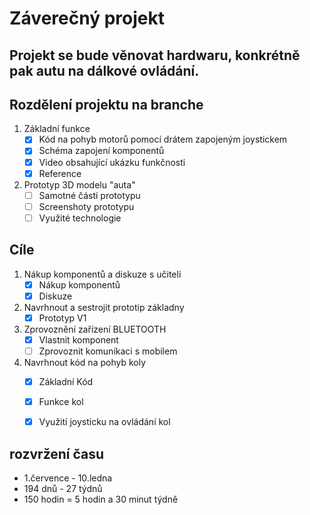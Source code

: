 # Záverečný projekt

## Projekt se bude věnovat hardwaru, konkrétně pak autu na dálkové ovládání.

## Rozdělení projektu na branche

1. Základní funkce
   - [x] Kód na pohyb motorů pomocí drátem zapojeným joystickem
   - [x] Schéma zapojení komponentů
   - [x] Video obsahující ukázku funkčnosti
   - [x] Reference
   
2. Prototyp 3D modelu "auta"
   - [ ] Samotné části prototypu
   - [ ] Screenshoty prototypu
   - [ ] Využité technologie

## Cíle

1. Nákup komponentů a diskuze s učiteli
   - [x] Nákup komponentů
   - [X] Diskuze

2. Navrhnout a sestrojit prototip základny
   - [x] Prototyp V1

3. Zprovoznění zařízení BLUETOOTH
   - [x] Vlastnit komponent
   - [ ] Zprovoznit komunikaci s mobilem

4. Navrhnout kód na pohyb koly
   - [x] Základní Kód
   - [x] Funkce kol
   - [x] Využití joysticku na ovládání kol


## rozvržení času
- 1.července - 10.ledna
- 194 dnů - 27 týdnů
- 150 hodin = 5 hodin a 30 minut týdně
